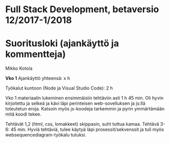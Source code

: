 # Full Stack Development, betaversio 12/2017-1/2018
# Suoritusloki (ajankäyttö ja kommentteja)
Mikko Kotola

__Vko 1__
Ajankäyttö yhteensä: x h

Työkalut kuntoon (Node ja Visual Studio Code): 2 h

Vko 1 materiaalin lukeminen ensimmäisiin tehtäviin asti 1 h 45 min. 
	Oli hyvin kirjoitettu ja selkeä ja kävi läpi perinteisen web-sovelluksen ja js:llä toteutetun eroja. Katsoin myös js-koodeja tarkemmin ja pyrin ymmärtämään mitä koodi tekee.

Tehtävät 1,2 (html, css, lomakkeet) skippasin, suht tuttua kamaa.
Tehtävä 3-6: 45 min. Hyviä tehtäviä, tulee käytyä läpi prosessit/sekvenssit ja tuli myös websequencediagram-työkalu tutuksi.

